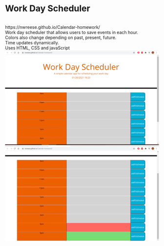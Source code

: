 # Work Day Scheduler
<br>
https://nwreese.github.io/Calendar-homework/
<br>
Work day scheduler that allows users to save events in each hour. 
<br>
Colors also change depending on past, present, future. 
<br>
Time updates dynamically.
<br>
Uses HTML, CSS and javaScript
<br>
<img src = "Screenshot (26).png">
<img src = "Screenshot (27).png">
